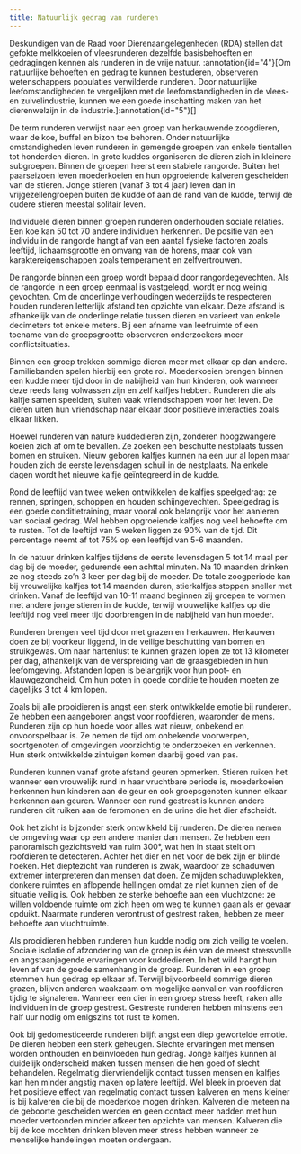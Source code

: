 ```yaml
---
title: Natuurlijk gedrag van runderen
---
```

Deskundigen van de Raad voor Dierenaangelegenheden (RDA) stellen dat gefokte melkkoeien of vleesrunderen dezelfde basisbehoeften en gedragingen kennen als runderen in de vrije natuur. :annotation{id="4"}[Om natuurlijke behoeften en gedrag te kunnen bestuderen, observeren wetenschappers populaties verwilderde runderen. Door natuurlijke leefomstandigheden te vergelijken met de leefomstandigheden in de vlees- en zuivelindustrie, kunnen we een goede inschatting maken van het dierenwelzijn in de industrie.]:annotation{id="5"}[]

De term runderen verwijst naar een groep van herkauwende zoogdieren, waar de koe, buffel en bizon toe behoren. Onder natuurlijke omstandigheden leven runderen in gemengde groepen van enkele tientallen tot honderden dieren. In grote kuddes organiseren de dieren zich in kleinere subgroepen. Binnen de groepen heerst een stabiele rangorde. Buiten het paarseizoen leven moederkoeien en hun opgroeiende kalveren gescheiden van de stieren. Jonge stieren (vanaf 3 tot 4 jaar) leven dan in vrijgezellengroepen buiten de kudde of aan de rand van de kudde, terwijl de oudere stieren meestal solitair leven.

Individuele dieren binnen groepen runderen onderhouden sociale relaties. Een koe kan 50 tot 70 andere individuen herkennen. De positie van een individu in de rangorde hangt af van een aantal fysieke factoren zoals leeftijd, lichaamsgrootte en omvang van de horens, maar ook van karaktereigenschappen zoals temperament en zelfvertrouwen.

De rangorde binnen een groep wordt bepaald door rangordegevechten. Als de rangorde in een groep eenmaal is vastgelegd, wordt er nog weinig gevochten. Om de onderlinge verhoudingen wederzijds te respecteren houden runderen letterlijk afstand ten opzichte van elkaar. Deze afstand is afhankelijk van de onderlinge relatie tussen dieren en varieert van enkele decimeters tot enkele meters. Bij een afname van leefruimte of een toename van de groepsgrootte observeren onderzoekers meer conflictsituaties.

Binnen een groep trekken sommige dieren meer met elkaar op dan andere. Familiebanden spelen hierbij een grote rol. Moederkoeien brengen binnen een kudde meer tijd door in de nabijheid van hun kinderen, ook wanneer deze reeds lang volwassen zijn en zelf kalfjes hebben. Runderen die als kalfje samen speelden, sluiten vaak vriendschappen voor het leven. De dieren uiten hun vriendschap naar elkaar door positieve interacties zoals elkaar likken.

Hoewel runderen van nature kuddedieren zijn, zonderen hoogzwangere koeien zich af om te bevallen. Ze zoeken een beschutte nestplaats tussen bomen en struiken. Nieuw geboren kalfjes kunnen na een uur al lopen maar houden zich de eerste levensdagen schuil in de nestplaats. Na enkele dagen wordt het nieuwe kalfje geïntegreerd in de kudde.

Rond de leeftijd van twee weken ontwikkelen de kalfjes speelgedrag: ze rennen, springen, schoppen en houden schijngevechten. Speelgedrag is een goede conditietraining, maar vooral ook belangrijk voor het aanleren van sociaal gedrag. Wel hebben opgroeiende kalfjes nog veel behoefte om te rusten. Tot de leeftijd van 5 weken liggen ze 90% van de tijd. Dit percentage neemt af tot 75% op een leeftijd van 5-6 maanden.

In de natuur drinken kalfjes tijdens de eerste levensdagen 5 tot 14 maal per dag bij de moeder, gedurende een achttal minuten. Na 10 maanden drinken ze nog steeds zo’n 3 keer per dag bij de moeder. De totale zoogperiode kan bij vrouwelijke kalfjes tot 14 maanden duren, stierkalfjes stoppen sneller met drinken. Vanaf de leeftijd van 10-11 maand beginnen zij groepen te vormen met andere jonge stieren in de kudde, terwijl vrouwelijke kalfjes op die leeftijd nog veel meer tijd doorbrengen in de nabijheid van hun moeder.

Runderen brengen veel tijd door met grazen en herkauwen. Herkauwen doen ze bij voorkeur liggend, in de veilige beschutting van bomen en struikgewas. Om naar hartenlust te kunnen grazen lopen ze tot 13 kilometer per dag, afhankelijk van de verspreiding van de graasgebieden in hun leefomgeving. Afstanden lopen is belangrijk voor hun poot- en klauwgezondheid. Om hun poten in goede conditie te houden moeten ze dagelijks 3 tot 4 km lopen.

Zoals bij alle prooidieren is angst een sterk ontwikkelde emotie bij runderen. Ze hebben een aangeboren angst voor roofdieren, waaronder de mens. Runderen zijn op hun hoede voor alles wat nieuw, onbekend en onvoorspelbaar is. Ze nemen de tijd om onbekende voorwerpen, soortgenoten of omgevingen voorzichtig te onderzoeken en verkennen. Hun sterk ontwikkelde zintuigen komen daarbij goed van pas.

Runderen kunnen vanaf grote afstand geuren opmerken. Stieren ruiken het wanneer een vrouwelijk rund in haar vruchtbare periode is, moederkoeien herkennen hun kinderen aan de geur en ook groepsgenoten kunnen elkaar herkennen aan geuren. Wanneer een rund gestrest is kunnen andere runderen dit ruiken aan de feromonen en de urine die het dier afscheidt.

Ook het zicht is bijzonder sterk ontwikkeld bij runderen. De dieren nemen de omgeving waar op een andere manier dan mensen. Ze hebben een panoramisch gezichtsveld van ruim 300°, wat hen in staat stelt om roofdieren te detecteren. Achter het dier en net voor de bek zijn er blinde hoeken. Het dieptezicht van runderen is zwak, waardoor ze schaduwen extremer interpreteren dan mensen dat doen. Ze mijden schaduwplekken, donkere ruimtes en aflopende hellingen omdat ze niet kunnen zien of de situatie veilig is. Ook hebben ze sterke behoefte aan een vluchtzone: ze willen voldoende ruimte om zich heen om weg te kunnen gaan als er gevaar opduikt. Naarmate runderen verontrust of gestrest raken, hebben ze meer behoefte aan vluchtruimte.

Als prooidieren hebben runderen hun kudde nodig om zich veilig te voelen. Sociale isolatie of afzondering van de groep is één van de meest stressvolle en angstaanjagende ervaringen voor kuddedieren. In het wild hangt hun leven af van de goede samenhang in de groep. Runderen in een groep stemmen hun gedrag op elkaar af. Terwijl bijvoorbeeld sommige dieren grazen, blijven anderen waakzaam om mogelijke aanvallen van roofdieren tijdig te signaleren. Wanneer een dier in een groep stress heeft, raken alle individuen in de groep gestrest. Gestreste runderen hebben minstens een half uur nodig om enigszins tot rust te komen.

Ook bij gedomesticeerde runderen blijft angst een diep gewortelde emotie. De dieren hebben een sterk geheugen. Slechte ervaringen met mensen worden onthouden en beïnvloeden hun gedrag. Jonge kalfjes kunnen al duidelijk onderscheid maken tussen mensen die hen goed of slecht behandelen. Regelmatig diervriendelijk contact tussen mensen en kalfjes kan hen minder angstig maken op latere leeftijd. Wel bleek in proeven dat het positieve effect van regelmatig contact tussen kalveren en mens kleiner is bij kalveren die bij de moederkoe mogen drinken. Kalveren die meteen na de geboorte gescheiden werden en geen contact meer hadden met hun moeder vertoonden minder afkeer ten opzichte van mensen. Kalveren die bij de koe mochten drinken bleven meer stress hebben wanneer ze menselijke handelingen moeten ondergaan.